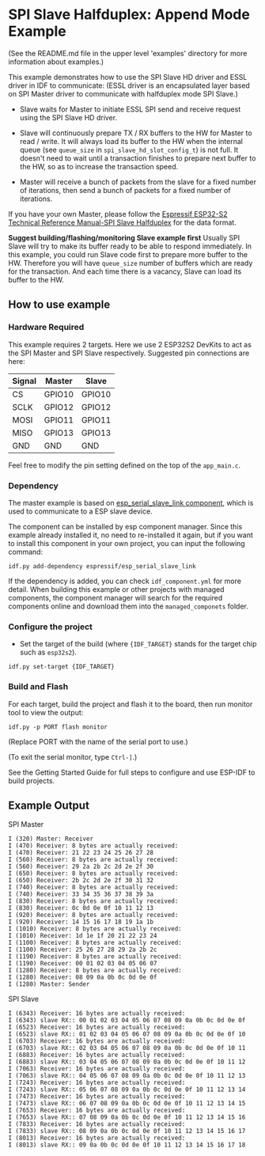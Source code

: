 # SPI Slave Halfduplex: Append Mode Example

(See the README.md file in the upper level 'examples' directory for more information about examples.)

This example demonstrates how to use the SPI Slave HD driver and ESSL driver in IDF to communicate:
(ESSL driver is an encapsulated layer based on SPI Master driver to communicate with halfduplex mode SPI Slave.)
* Slave waits for Master to initiate ESSL SPI send and receive request using the SPI Slave HD driver.

* Slave will continuously prepare TX / RX buffers to the HW for Master to read / write. It will always load its buffer to the HW when the internal queue (see `queue_size` in `spi_slave_hd_slot_config_t`) is not full. It doesn't need to wait until a transaction finishes to prepare next buffer to the HW, so as to increase the transaction speed.
* Master will receive a bunch of packets from the slave for a fixed number of iterations, then send a bunch of packets for a fixed number of iterations.

If you have your own Master, please follow the [Espressif ESP32-S2 Technical Reference Manual-SPI Slave Halfduplex](https://www.espressif.com/sites/default/files/documentation/esp32-s2_technical_reference_manual_en.pdf) for the data format.


**Suggest building/flashing/monitoring Slave example first**
Usually SPI Slave will try to make its buffer ready to be able to respond immediately. In this example, you could run Slave code first to prepare more buffer to the HW. Therefore you will have `queue_size` number of buffers which are ready for the transaction. And each time there is a vacancy, Slave can load its buffer to the HW.

## How to use example

### Hardware Required

This example requires 2 targets. Here we use 2 ESP32S2 DevKits to act as the SPI Master and SPI Slave respectively. Suggested pin connections are here:

| Signal    | Master | Slave  |
|-----------|--------|--------|
| CS        | GPIO10 | GPIO10 |
| SCLK      | GPIO12 | GPIO12 |
| MOSI      | GPIO11 | GPIO11 |
| MISO      | GPIO13 | GPIO13 |
| GND       | GND    | GND    |

Feel free to modify the pin setting defined on the top of the ``app_main.c``.

### Dependency

The master example is based on [esp_serial_slave_link component](https://components.espressif.com/components/espressif/esp_serial_slave_link), which is used to communicate to a ESP slave device.

The component can be installed by esp component manager. Since this example already installed it, no need to re-installed it again, but if you want to install this component in your own project, you can input the following command:
```
idf.py add-dependency espressif/esp_serial_slave_link
```

If the dependency is added, you can check `idf_component.yml` for more detail. When building this example or other projects with managed components, the component manager will search for the required components online and download them into the `managed_componets` folder.

### Configure the project

* Set the target of the build (where `{IDF_TARGET}` stands for the target chip such as `esp32s2`).

```
idf.py set-target {IDF_TARGET}
```

### Build and Flash

For each target, build the project and flash it to the board, then run monitor tool to view the output:

```
idf.py -p PORT flash monitor
```

(Replace PORT with the name of the serial port to use.)

(To exit the serial monitor, type ``Ctrl-]``.)

See the Getting Started Guide for full steps to configure and use ESP-IDF to build projects.

## Example Output

SPI Master
```
I (320) Master: Receiver
I (470) Receiver: 8 bytes are actually received:
I (470) Receiver: 21 22 23 24 25 26 27 28
I (560) Receiver: 8 bytes are actually received:
I (560) Receiver: 29 2a 2b 2c 2d 2e 2f 30
I (650) Receiver: 8 bytes are actually received:
I (650) Receiver: 2b 2c 2d 2e 2f 30 31 32
I (740) Receiver: 8 bytes are actually received:
I (740) Receiver: 33 34 35 36 37 38 39 3a
I (830) Receiver: 8 bytes are actually received:
I (830) Receiver: 0c 0d 0e 0f 10 11 12 13
I (920) Receiver: 8 bytes are actually received:
I (920) Receiver: 14 15 16 17 18 19 1a 1b
I (1010) Receiver: 8 bytes are actually received:
I (1010) Receiver: 1d 1e 1f 20 21 22 23 24
I (1100) Receiver: 8 bytes are actually received:
I (1100) Receiver: 25 26 27 28 29 2a 2b 2c
I (1190) Receiver: 8 bytes are actually received:
I (1190) Receiver: 00 01 02 03 04 05 06 07
I (1280) Receiver: 8 bytes are actually received:
I (1280) Receiver: 08 09 0a 0b 0c 0d 0e 0f
I (1280) Master: Sender
```

SPI Slave
```
I (6343) Receiver: 16 bytes are actually received:
I (6343) slave RX:: 00 01 02 03 04 05 06 07 08 09 0a 0b 0c 0d 0e 0f
I (6523) Receiver: 16 bytes are actually received:
I (6523) slave RX:: 01 02 03 04 05 06 07 08 09 0a 0b 0c 0d 0e 0f 10
I (6703) Receiver: 16 bytes are actually received:
I (6703) slave RX:: 02 03 04 05 06 07 08 09 0a 0b 0c 0d 0e 0f 10 11
I (6883) Receiver: 16 bytes are actually received:
I (6883) slave RX:: 03 04 05 06 07 08 09 0a 0b 0c 0d 0e 0f 10 11 12
I (7063) Receiver: 16 bytes are actually received:
I (7063) slave RX:: 04 05 06 07 08 09 0a 0b 0c 0d 0e 0f 10 11 12 13
I (7243) Receiver: 16 bytes are actually received:
I (7243) slave RX:: 05 06 07 08 09 0a 0b 0c 0d 0e 0f 10 11 12 13 14
I (7473) Receiver: 16 bytes are actually received:
I (7473) slave RX:: 06 07 08 09 0a 0b 0c 0d 0e 0f 10 11 12 13 14 15
I (7653) Receiver: 16 bytes are actually received:
I (7653) slave RX:: 07 08 09 0a 0b 0c 0d 0e 0f 10 11 12 13 14 15 16
I (7833) Receiver: 16 bytes are actually received:
I (7833) slave RX:: 08 09 0a 0b 0c 0d 0e 0f 10 11 12 13 14 15 16 17
I (8013) Receiver: 16 bytes are actually received:
I (8013) slave RX:: 09 0a 0b 0c 0d 0e 0f 10 11 12 13 14 15 16 17 18
```
